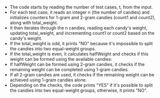 - The code starts by reading the number of test cases, t, from the input.
- For each test case, it reads an integer n (the number of candies) and initializes counters for 1-gram and 2-gram candies (count1 and count2), along with total_weight.
- It then iterates through the n candies, reading each candy's weight, updating total_weight, and incrementing count1 or count2 based on the candy's weight.
- If the total_weight is odd, it prints "NO" because it's impossible to split the candies into two equal-weight groups.
- If the total_weight is even, it calculates halfWeight and checks if this weight can be formed using the available candies:
- If halfWeight can be formed using 2-gram candies, it checks if the remaining weight can be completed using 1-gram candies.
- If all 2-gram candies are used, it checks if the remaining weight can be achieved using 1-gram candies alone.
- Depending on the checks, the code prints "YES" if it's possible to split the candies into two equal-weight groups, otherwise, it prints "NO".
